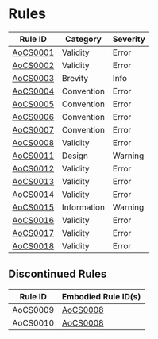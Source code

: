 # Rules
Rule ID                 | Category    | Severity
------------------------|-------------|---------
[AoCS0001](AoCS0001.md) | Validity    | Error
[AoCS0002](AoCS0002.md) | Validity    | Error
[AoCS0003](AoCS0003.md) | Brevity     | Info
[AoCS0004](AoCS0004.md) | Convention  | Error
[AoCS0005](AoCS0005.md) | Convention  | Error
[AoCS0006](AoCS0006.md) | Convention  | Error
[AoCS0007](AoCS0007.md) | Convention  | Error
[AoCS0008](AoCS0008.md) | Validity    | Error
[AoCS0011](AoCS0011.md) | Design      | Warning
[AoCS0012](AoCS0012.md) | Validity    | Error
[AoCS0013](AoCS0013.md) | Validity    | Error
[AoCS0014](AoCS0014.md) | Validity    | Error
[AoCS0015](AoCS0015.md) | Information | Warning
[AoCS0016](AoCS0016.md) | Validity    | Error
[AoCS0017](AoCS0017.md) | Validity    | Error
[AoCS0018](AoCS0018.md) | Validity    | Error

## Discontinued Rules
Rule ID  | Embodied Rule ID(s)
---------|------------------------
AoCS0009 | [AoCS0008](AoCS0008.md)
AoCS0010 | [AoCS0008](AoCS0008.md)
